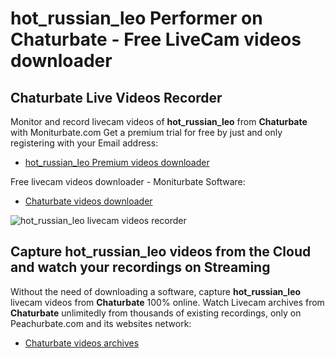 # hot_russian_leo Performer on Chaturbate - Free LiveCam videos downloader

## Chaturbate Live Videos Recorder

Monitor and record livecam videos of **hot_russian_leo** from **Chaturbate** with Moniturbate.com
Get a premium trial for free by just and only registering with your Email address:
* [hot_russian_leo Premium videos downloader](https://moniturbate.com/request-demo-licence-key.html)

Free livecam videos downloader - Moniturbate Software:
* [Chaturbate videos downloader](https://moniturbate.com/moniturbate-download-software.html)

![hot_russian_leo livecam videos recorder](https://peachurnet.com/templates/moniturbate-software.png)


## Capture hot_russian_leo videos from the Cloud and watch your recordings on Streaming

Without the need of downloading a software, capture **hot_russian_leo** livecam videos from **Chaturbate** 100% online.
Watch Livecam archives from **Chaturbate** unlimitedly from thousands of existing recordings, only on Peachurbate.com and its websites network:
* [Chaturbate videos archives](https://peachurnet.com/)